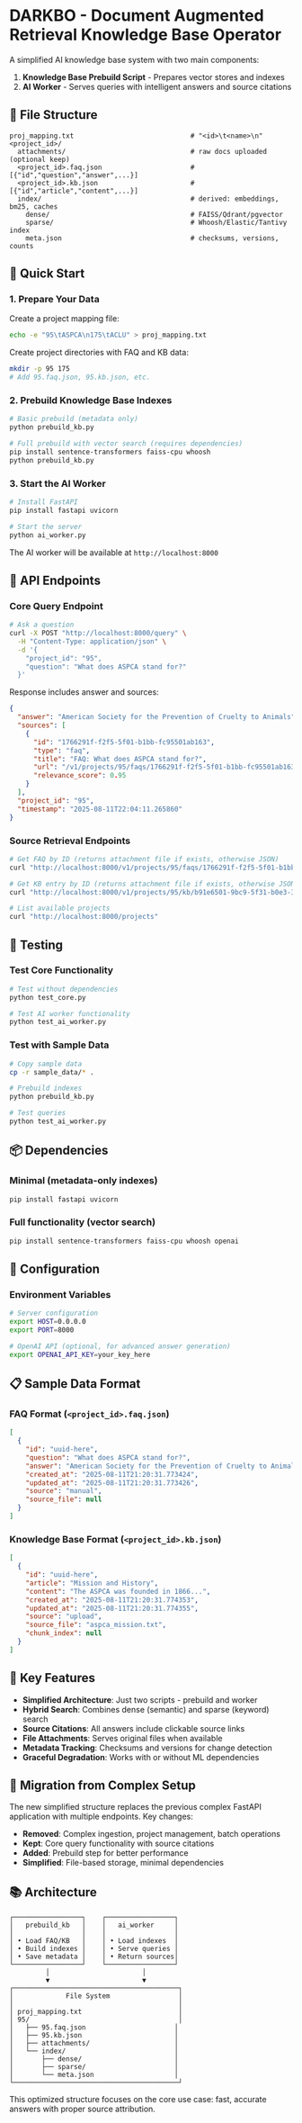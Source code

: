 # DARKBO - Document Augmented Retrieval Knowledge Base Operator

A simplified AI knowledge base system with two main components:

1. **Knowledge Base Prebuild Script** - Prepares vector stores and indexes
2. **AI Worker** - Serves queries with intelligent answers and source citations

## 📁 File Structure

```
proj_mapping.txt                             # "<id>\t<name>\n"
<project_id>/
  attachments/                               # raw docs uploaded (optional keep)
  <project_id>.faq.json                      # [{"id","question","answer",...}]
  <project_id>.kb.json                       # [{"id","article","content",...}]
  index/                                     # derived: embeddings, bm25, caches
    dense/                                   # FAISS/Qdrant/pgvector
    sparse/                                  # Whoosh/Elastic/Tantivy index
    meta.json                                # checksums, versions, counts
```

## 🚀 Quick Start

### 1. Prepare Your Data

Create a project mapping file:
```bash
echo -e "95\tASPCA\n175\tACLU" > proj_mapping.txt
```

Create project directories with FAQ and KB data:
```bash
mkdir -p 95 175
# Add 95.faq.json, 95.kb.json, etc.
```

### 2. Prebuild Knowledge Base Indexes

```bash
# Basic prebuild (metadata only)
python prebuild_kb.py

# Full prebuild with vector search (requires dependencies)
pip install sentence-transformers faiss-cpu whoosh
python prebuild_kb.py
```

### 3. Start the AI Worker

```bash
# Install FastAPI
pip install fastapi uvicorn

# Start the server
python ai_worker.py
```

The AI worker will be available at `http://localhost:8000`

## 📡 API Endpoints

### Core Query Endpoint
```bash
# Ask a question
curl -X POST "http://localhost:8000/query" \
  -H "Content-Type: application/json" \
  -d '{
    "project_id": "95",
    "question": "What does ASPCA stand for?"
  }'
```

Response includes answer and sources:
```json
{
  "answer": "American Society for the Prevention of Cruelty to Animals",
  "sources": [
    {
      "id": "1766291f-f2f5-5f01-b1bb-fc95501ab163",
      "type": "faq",
      "title": "FAQ: What does ASPCA stand for?",
      "url": "/v1/projects/95/faqs/1766291f-f2f5-5f01-b1bb-fc95501ab163",
      "relevance_score": 0.95
    }
  ],
  "project_id": "95",
  "timestamp": "2025-08-11T22:04:11.265860"
}
```

### Source Retrieval Endpoints

```bash
# Get FAQ by ID (returns attachment file if exists, otherwise JSON)
curl "http://localhost:8000/v1/projects/95/faqs/1766291f-f2f5-5f01-b1bb-fc95501ab163"

# Get KB entry by ID (returns attachment file if exists, otherwise JSON)  
curl "http://localhost:8000/v1/projects/95/kb/b91e6501-9bc9-5f31-b0e3-368eb49d8e12"

# List available projects
curl "http://localhost:8000/projects"
```

## 🧪 Testing

### Test Core Functionality
```bash
# Test without dependencies
python test_core.py

# Test AI worker functionality
python test_ai_worker.py
```

### Test with Sample Data
```bash
# Copy sample data
cp -r sample_data/* .

# Prebuild indexes
python prebuild_kb.py

# Test queries
python test_ai_worker.py
```

## 📦 Dependencies

### Minimal (metadata-only indexes)
```bash
pip install fastapi uvicorn
```

### Full functionality (vector search)
```bash
pip install sentence-transformers faiss-cpu whoosh openai
```

## 🔧 Configuration

### Environment Variables
```bash
# Server configuration
export HOST=0.0.0.0
export PORT=8000

# OpenAI API (optional, for advanced answer generation)
export OPENAI_API_KEY=your_key_here
```

## 📋 Sample Data Format

### FAQ Format (`<project_id>.faq.json`)
```json
[
  {
    "id": "uuid-here",
    "question": "What does ASPCA stand for?",
    "answer": "American Society for the Prevention of Cruelty to Animals",
    "created_at": "2025-08-11T21:20:31.773424",
    "updated_at": "2025-08-11T21:20:31.773426",
    "source": "manual",
    "source_file": null
  }
]
```

### Knowledge Base Format (`<project_id>.kb.json`)
```json
[
  {
    "id": "uuid-here", 
    "article": "Mission and History",
    "content": "The ASPCA was founded in 1866...",
    "created_at": "2025-08-11T21:20:31.774353",
    "updated_at": "2025-08-11T21:20:31.774355",
    "source": "upload",
    "source_file": "aspca_mission.txt",
    "chunk_index": null
  }
]
```

## 🎯 Key Features

- **Simplified Architecture**: Just two scripts - prebuild and worker
- **Hybrid Search**: Combines dense (semantic) and sparse (keyword) search
- **Source Citations**: All answers include clickable source links
- **File Attachments**: Serves original files when available
- **Metadata Tracking**: Checksums and versions for change detection
- **Graceful Degradation**: Works with or without ML dependencies

## 🔄 Migration from Complex Setup

The new simplified structure replaces the previous complex FastAPI application with multiple endpoints. Key changes:

- **Removed**: Complex ingestion, project management, batch operations
- **Kept**: Core query functionality with source citations  
- **Added**: Prebuild step for better performance
- **Simplified**: File-based storage, minimal dependencies

## 📚 Architecture

```
┌─────────────────┐    ┌─────────────────┐
│   prebuild_kb   │    │   ai_worker     │
│                 │    │                 │
│ • Load FAQ/KB   │    │ • Load indexes  │
│ • Build indexes │    │ • Serve queries │
│ • Save metadata │    │ • Return sources│
└─────────────────┘    └─────────────────┘
         │                       │
         ▼                       ▼
┌─────────────────────────────────────────┐
│             File System                 │
│                                         │
│ proj_mapping.txt                        │
│ 95/                                     │
│   ├── 95.faq.json                      │
│   ├── 95.kb.json                       │
│   ├── attachments/                     │
│   └── index/                           │
│       ├── dense/                       │
│       ├── sparse/                      │
│       └── meta.json                    │
└─────────────────────────────────────────┘
```

This optimized structure focuses on the core use case: fast, accurate answers with proper source attribution.
